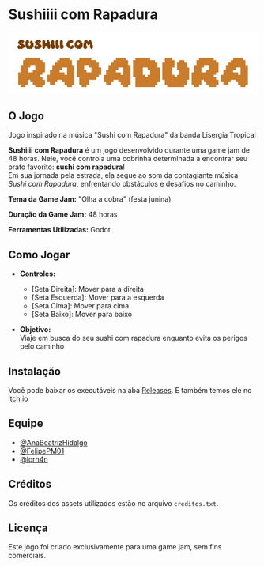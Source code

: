 # Sushiiii com Rapadura

![Banner ou Screenshot do Jogo](Logo.png)

## O Jogo

Jogo inspirado na música "Sushi com Rapadura" da banda Lisergia Tropical

**Sushiiii com Rapadura** é um jogo desenvolvido durante uma game jam de 48 horas. Nele, você controla uma cobrinha determinada a encontrar seu prato favorito: **sushi com rapadura**!  
Em sua jornada pela estrada, ela segue ao som da contagiante música *Sushi com Rapadura*, enfrentando obstáculos e desafios no caminho.

**Tema da Game Jam:** "Olha a cobra" (festa junina)

**Duração da Game Jam:** 48 horas

**Ferramentas Utilizadas:** Godot
 

## Como Jogar

- **Controles:**  
  - [Seta Direita]: Mover para a direita  
  - [Seta Esquerda]: Mover para a esquerda  
  - [Seta Cima]: Mover para cima  
  - [Seta Baixo]: Mover para baixo

- **Objetivo:**  
   Viaje em busca do seu sushi com rapadura enquanto evita os perigos pelo caminho
## Instalação 

Você pode baixar os executáveis na aba [Releases](https://github.com/lorh4n/GanaJam/releases).
E também temos ele no [itch.io](https://ana-hidalgo.itch.io/sushiii-com-rapadura)

<!-- ## Capturas de Tela
 -->

## Equipe

* [@AnaBeatrizHidalgo](https://github.com/AnaBeatrizHidalgo)
* [@FelipePM01](https://github.com/FelipePM01)
* [@lorh4n](https://github.com/lorh4n)

## Créditos

Os créditos dos assets utilizados estão no arquivo `creditos.txt`.

## Licença

Este jogo foi criado exclusivamente para uma game jam, sem fins comerciais.
